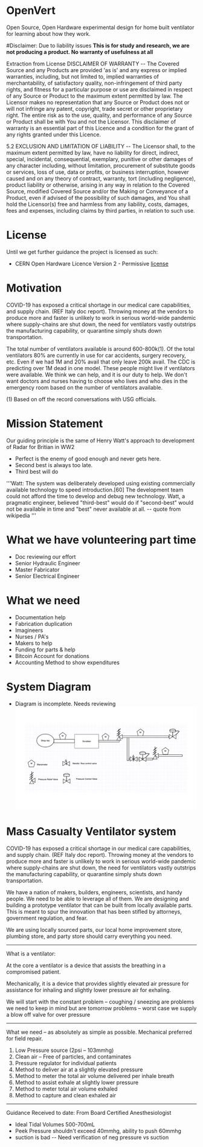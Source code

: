 # OpenVert
Open Source, Open Hardware experimental design for home built ventilator for learning about how they work.

#Disclaimer:
Due to liability issues
**This is for study and research, we are not producing a product. No warranty of usefulness at all**

Extraction from License
DISCLAIMER OF WARRANTY -- The Covered Source and any Products
    are provided 'as is' and any express or implied warranties,
    including, but not limited to, implied warranties of
    merchantability, of satisfactory quality, non-infringement of
    third party rights, and fitness for a particular purpose or use
    are disclaimed in respect of any Source or Product to the
    maximum extent permitted by law. The Licensor makes no
    representation that any Source or Product does not or will not
    infringe any patent, copyright, trade secret or other
    proprietary right. The entire risk as to the use, quality, and
    performance of any Source or Product shall be with You and not
    the Licensor. This disclaimer of warranty is an essential part
    of this Licence and a condition for the grant of any rights
    granted under this Licence.

5.2 EXCLUSION AND LIMITATION OF LIABILITY -- The Licensor shall, to
    the maximum extent permitted by law, have no liability for
    direct, indirect, special, incidental, consequential, exemplary,
    punitive or other damages of any character including, without
    limitation, procurement of substitute goods or services, loss of
    use, data or profits, or business interruption, however caused
    and on any theory of contract, warranty, tort (including
    negligence), product liability or otherwise, arising in any way
    in relation to the Covered Source, modified Covered Source
    and/or the Making or Conveyance of a Product, even if advised of
    the possibility of such damages, and You shall hold the
    Licensor(s) free and harmless from any liability, costs,
    damages, fees and expenses, including claims by third parties,
    in relation to such use.


# License
Until we get further guidance the project is licensed as such:
* CERN Open Hardware Licence Version 2 - Permissive [license](/license.md)

# Motivation
COVID-19 has exposed a critical shortage in our medical care capabilities, and supply chain. (REF Italy doc report). Throwing money at the vendors to produce more and faster is unlikely to work in serious world-wide pandemic where supply-chains are shut down, the need for ventilators vastly outstrips the manufacturing capability, or quarantine simply shuts down transportation.


The total number of ventilators available is around 600-800k(1). Of the total ventilators 80% are currently in use for car accidents, surgery recovery, etc. Even if we had 1M and 20% avail that only leave 200k avail. The CDC is predicting over 1M dead in one model. These people might live if ventilators were available. We think we can help, and it is our duty to help. We don't want doctors and nurses having to choose who lives and who dies in the emergency room based on the number of ventilators available.


(1) Based on off the record conversations with USG officials.

# Mission Statement
Our guiding principle is the same of Henry Watt's approach to development of Radar for Britian in WW2
- Perfect is the enemy of good enough and never gets here.
- Second best is always too late.
- Third best will do

'''Watt: The system was deliberately developed using existing commercially available technology to speed introduction.[60] The development team could not afford the time to develop and debug new technology. Watt, a pragmatic engineer, believed "third-best" would do if "second-best" would not be available in time and "best" never available at all. -- quote from wikipedia
'''

# What we have volunteering part time
- Doc reviewing our effort
- Senior Hydraulic Engineer
- Master Fabricator
- Senior Electrical Engineer

# What we need
- Documentation help
- Fabrication duplication
- Imagineers
- Nurses / PA's
- Makers to help
- Funding for parts & help
- Bitcoin Account for donations
- Accounting Method to show expenditures

# System Diagram
- Diagram is incomplete. Needs reviewing
![Parts used](/AirSource/FlowDiagramv1.jpg)

# Mass Casualty Ventilator system

COVID-19 has exposed a critical shortage in our medical care capabilities, and supply chain. (REF Italy doc report). Throwing money at the vendors to produce more and faster is unlikely to work in serious world-wide pandemic where supply-chains are shut down, the need for ventilators vastly outstrips the manufacturing capability, or quarantine simply shuts down transportation.

We have a nation of makers, builders, engineers, scientists, and handy people. We need to be able to leverage all of them. We are designing and building a prototype ventilator that can be built from locally available parts. This is meant to spur the innovation that has been stifled by attorneys, government regulation, and fear.

We are using locally sourced parts, our local home improvement store, plumbing store, and party store should carry everything you need.

-----------

What is a ventilator:

At the core a ventilator is a device that assists the breathing in a compromised patient.

Mechanically, it is a device that provides slightly elevated air pressure for assistance for inhaling and slightly lower pressure air for exhaling.

We will start with the constant problem – coughing / sneezing are problems we need to keep in mind but are tomorrow problems – worst case we supply a blow off valve for over pressure

------------
What we need – as absolutely as simple as possible. Mechanical preferred for field repair.

1)	Low Pressure source (2psi – 103mmhg)
2)	Clean air – Free of particles, and contaminates
3)	Pressure regulator for individual patients
4)	Method to deliver air at a slightly elevated pressure
5)	Method to meter the total air volume delivered per inhale breath
6)	Method to assist exhale at slightly lower pressure
7)	Method to meter total air volume exhaled
8)	Method to capture and clean exhaled air


---------------
Guidance Received to date:
From Board Certified Anesthesiologist
* Ideal Tidal Volumes 500-700mL
* Peek Pressure shouldn't exceed 40mmhg, ability to push 60mmhg
* suction is bad -- Need verification of neg pressure vs suction
